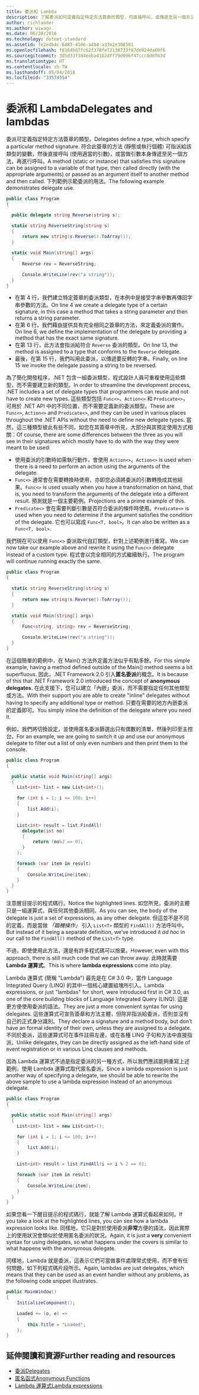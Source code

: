 ```yaml
---
title: 委派和 Lambda
description: 了解委派如何定義指定特定方法簽章的類型，可直接呼叫，或傳遞至另一個方法，再進行呼叫。
author: richlander
ms.author: wiwagn
ms.date: 06/20/2016
ms.technology: dotnet-standard
ms.assetid: fe2e4b4c-6483-4106-a4b4-a33e2e306591
ms.openlocfilehash: f8184b87fc62f378fe72138733f87de924da60f6
ms.sourcegitcommit: 3d5d33f384eeba41b2dff79d096f47ccc8d8f03d
ms.translationtype: HT
ms.contentlocale: zh-TW
ms.lasthandoff: 05/04/2018
ms.locfileid: "33574554"
---
```

# <a name="delegates-and-lambdas"></a><span data-ttu-id="b85be-103">委派和 Lambda</span><span class="sxs-lookup"><span data-stu-id="b85be-103">Delegates and lambdas</span></span>

<span data-ttu-id="b85be-104">委派可定義指定特定方法簽章的類型。</span><span class="sxs-lookup"><span data-stu-id="b85be-104">Delegates define a type, which specify a particular method signature.</span></span> <span data-ttu-id="b85be-105">符合此簽章的方法 (靜態或執行個體) 可指派給該類型的變數，然後直接呼叫 (使用適當的引數)，或當做引數本身傳遞至另一個方法，再進行呼叫。</span><span class="sxs-lookup"><span data-stu-id="b85be-105">A method (static or instance) that satisfies this signature can be assigned to a variable of that type, then called directly (with the appropriate arguments) or passed as an argument itself to another method and then called.</span></span> <span data-ttu-id="b85be-106">下列範例示範委派的用法。</span><span class="sxs-lookup"><span data-stu-id="b85be-106">The following example demonstrates delegate use.</span></span>

```csharp
public class Program
{

  public delegate string Reverse(string s);

  static string ReverseString(string s)
  {
      return new string(s.Reverse().ToArray());
  }

  static void Main(string[] args)
  {
      Reverse rev = ReverseString;

      Console.WriteLine(rev("a string"));
  }
}
```

*   <span data-ttu-id="b85be-107">在第 4 行，我們建立特定簽章的委派類型，在本例中是接受字串參數再傳回字串參數的方法。</span><span class="sxs-lookup"><span data-stu-id="b85be-107">On line 4 we create a delegate type of a certain signature, in this case a method that takes a string parameter and then returns a string parameter.</span></span>
*   <span data-ttu-id="b85be-108">在第 6 行，我們藉由提供具有完全相同之簽章的方法，來定義委派的實作。</span><span class="sxs-lookup"><span data-stu-id="b85be-108">On line 6, we define the implementation of the delegate by providing a method that has the exact same signature.</span></span>
*   <span data-ttu-id="b85be-109">在第 13 行，此方法會指派給符合 `Reverse` 委派的類型。</span><span class="sxs-lookup"><span data-stu-id="b85be-109">On line 13, the method is assigned to a type that conforms to the `Reverse` delegate.</span></span>
*   <span data-ttu-id="b85be-110">最後，在第 15 行，我們叫用此委派，以傳遞要反轉的字串。</span><span class="sxs-lookup"><span data-stu-id="b85be-110">Finally, on line 15 we invoke the delegate passing a string to be reversed.</span></span>

<span data-ttu-id="b85be-111">為了簡化開發程序，.NET 包含一組委派類型，程式設計人員可重複使用這些類型，而不需要建立新的類型。</span><span class="sxs-lookup"><span data-stu-id="b85be-111">In order to streamline the development process, .NET includes a set of delegate types that programmers can reuse and not have to create new types.</span></span> <span data-ttu-id="b85be-112">這些類型包括 `Func<>`、`Action<>` 和 `Predicate<>`，可用於 .NET API 中的不同位置，而不需要定義新的委派類型。</span><span class="sxs-lookup"><span data-stu-id="b85be-112">These are `Func<>`, `Action<>` and `Predicate<>`, and they can be used in various places throughout the .NET APIs without the need to define new delegate types.</span></span> <span data-ttu-id="b85be-113">當然，這三種類型彼此有些不同，如您在其簽章中所見，大部分與其預定使用方式相關：</span><span class="sxs-lookup"><span data-stu-id="b85be-113">Of course, there are some differences between the three as you will see in their signatures which mostly have to do with the way they were meant to be used:</span></span>

*   <span data-ttu-id="b85be-114">使用委派的引數時如需執行動作，會使用 `Action<>`。</span><span class="sxs-lookup"><span data-stu-id="b85be-114">`Action<>` is used when there is a need to perform an action using the arguments of the delegate.</span></span>
*   <span data-ttu-id="b85be-115">`Func<>` 通常會在需要轉換時使用，亦即您必須將委派的引數轉換成其他結果。</span><span class="sxs-lookup"><span data-stu-id="b85be-115">`Func<>` is used usually when you have a transformation on hand, that is, you need to transform the arguments of the delegate into a different result.</span></span> <span data-ttu-id="b85be-116">預測就是一個主要範例。</span><span class="sxs-lookup"><span data-stu-id="b85be-116">Projections are a prime example of this.</span></span>
*   <span data-ttu-id="b85be-117">`Predicate<>` 會在需要判斷引數是否符合委派的條件時使用。</span><span class="sxs-lookup"><span data-stu-id="b85be-117">`Predicate<>` is used when you need to determine if the argument satisfies the condition of the delegate.</span></span> <span data-ttu-id="b85be-118">它也可以寫成 `Func<T, bool>`。</span><span class="sxs-lookup"><span data-stu-id="b85be-118">It can also be written as a `Func<T, bool>`.</span></span>

<span data-ttu-id="b85be-119">我們現在可以使用 `Func<>` 委派取代自訂類型，針對上述範例進行重寫。</span><span class="sxs-lookup"><span data-stu-id="b85be-119">We can now take our example above and rewrite it using the `Func<>` delegate instead of a custom type.</span></span> <span data-ttu-id="b85be-120">程式會以完全相同的方式繼續執行。</span><span class="sxs-lookup"><span data-stu-id="b85be-120">The program will continue running exactly the same.</span></span>

```csharp
public class Program
{

  static string ReverseString(string s)
  {
      return new string(s.Reverse().ToArray());
  }

  static void Main(string[] args)
  {
      Func<string, string> rev = ReverseString;

      Console.WriteLine(rev("a string"));
  }
}
```

<span data-ttu-id="b85be-121">在這個簡單的範例中，在 Main() 方法外定義方法似乎有點多餘。</span><span class="sxs-lookup"><span data-stu-id="b85be-121">For this simple example, having a method defined outside of the Main() method seems a bit superfluous.</span></span> <span data-ttu-id="b85be-122">因此，.NET Framework 2.0 引入**匿名委派**的概念。</span><span class="sxs-lookup"><span data-stu-id="b85be-122">It is because of this that .NET Framework 2.0 introduced the concept of **anonymous delegates**.</span></span> <span data-ttu-id="b85be-123">在此支援下，您可以建立「內嵌」委派，而不需要指定任何其他類型或方法。</span><span class="sxs-lookup"><span data-stu-id="b85be-123">With their support you are able to create "inline" delegates without having to specify any additional type or method.</span></span> <span data-ttu-id="b85be-124">只要在需要的地方內嵌委派的定義即可。</span><span class="sxs-lookup"><span data-stu-id="b85be-124">You simply inline the definition of the delegate where you need it.</span></span>

<span data-ttu-id="b85be-125">例如，我們將切換設定，並使用匿名委派篩選出只有偶數的清單，然後列印至主控台。</span><span class="sxs-lookup"><span data-stu-id="b85be-125">For an example, we are going to switch it up and use our anonymous delegate to filter out a list of only even numbers and then print them to the console.</span></span>

```csharp
public class Program
{

  public static void Main(string[] args)
  {
    List<int> list = new List<int>();

    for (int i = 1; i <= 100; i++)
    {
        list.Add(i);
    }

    List<int> result = list.FindAll(
      delegate(int no)
      {
          return (no%2 == 0);
      }
    );

    foreach (var item in result)
    {
        Console.WriteLine(item);
    }
  }
}
```

<span data-ttu-id="b85be-126">注意醒目提示的程式碼行。</span><span class="sxs-lookup"><span data-stu-id="b85be-126">Notice the highlighted lines.</span></span> <span data-ttu-id="b85be-127">如您所見，委派的主體只是一組運算式，與任何其他委派相同。</span><span class="sxs-lookup"><span data-stu-id="b85be-127">As you can see, the body of the delegate is just a set of expressions, as any other delegate.</span></span> <span data-ttu-id="b85be-128">但這並不是不同的定義，而是當做 _「臨機操作」_ 引入 `List<T>` 類型的 `FindAll()` 方法呼叫中。</span><span class="sxs-lookup"><span data-stu-id="b85be-128">But instead of it being a separate definition, we’ve introduced it _ad hoc_ in our call to the `FindAll()` method of the `List<T>` type.</span></span>

<span data-ttu-id="b85be-129">不過，即使使用此方法，還是有許多程式碼可以捨棄。</span><span class="sxs-lookup"><span data-stu-id="b85be-129">However, even with this approach, there is still much code that we can throw away.</span></span> <span data-ttu-id="b85be-130">此時就需要 **Lambda 運算式**。</span><span class="sxs-lookup"><span data-stu-id="b85be-130">This is where **lambda expressions** come into play.</span></span>

<span data-ttu-id="b85be-131">Lambda 運算式 (簡稱 "Lambda") 最先是在 C# 3.0 中，當作 Language Integrated Query (LINQ) 的其中一個核心建置組塊所引入。</span><span class="sxs-lookup"><span data-stu-id="b85be-131">Lambda expressions, or just "lambdas" for short, were introduced first in C# 3.0, as one of the core building blocks of Language Integrated Query (LINQ).</span></span> <span data-ttu-id="b85be-132">這是更方便使用委派的語法。</span><span class="sxs-lookup"><span data-stu-id="b85be-132">They are just a more convenient syntax for using delegates.</span></span> <span data-ttu-id="b85be-133">這些運算式可宣告簽章和方法主體，但除非指派給委派，否則並沒有自己的正式身分識別。</span><span class="sxs-lookup"><span data-stu-id="b85be-133">They declare a signature and a method body, but don’t have an formal identity of their own, unless they are assigned to a delegate.</span></span> <span data-ttu-id="b85be-134">不同於委派，這些運算式可在事件註冊左邊，或在各種 LINQ 子句和方法中直接指派。</span><span class="sxs-lookup"><span data-stu-id="b85be-134">Unlike delegates, they can be directly assigned as the left-hand side of event registration or in various Linq clauses and methods.</span></span>

<span data-ttu-id="b85be-135">因為 Lambda 運算式不過是指定委派的另一種方式，所以我們應該能夠重寫上述範例，使用 Lambda 運算式取代匿名委派。</span><span class="sxs-lookup"><span data-stu-id="b85be-135">Since a lambda expression is just another way of specifying a delegate, we should be able to rewrite the above sample to use a lambda expression instead of an anonymous delegate.</span></span>

```csharp
public class Program
{

  public static void Main(string[] args)
  {
    List<int> list = new List<int>();

    for (int i = 1; i <= 100; i++)
    {
        list.Add(i);
    }

    List<int> result = list.FindAll(i => i % 2 == 0);

    foreach (var item in result)
    {
        Console.WriteLine(item);
    }
  }
}
```

<span data-ttu-id="b85be-136">如果您看一下醒目提示的程式碼行，就能了解 Lambda 運算式看起來如何。</span><span class="sxs-lookup"><span data-stu-id="b85be-136">If you take a look at the highlighted lines, you can see how a lambda expression looks like.</span></span> <span data-ttu-id="b85be-137">同樣地，它只是對於使用委派**非常**方便的語法，因此實際上的使用狀況會類似於使用匿名委派的狀況。</span><span class="sxs-lookup"><span data-stu-id="b85be-137">Again, it is just a **very** convenient syntax for using delegates, so what happens under the covers is similar to what happens with the anonymous delegate.</span></span>

<span data-ttu-id="b85be-138">同樣地，Lambda 就是委派，這表示它們可當做事件處理常式使用，而不會有任何問題，如下列程式碼片段所示。</span><span class="sxs-lookup"><span data-stu-id="b85be-138">Again, lambdas are just delegates, which means that they can be used as an event handler without any problems, as the following code snippet illustrates.</span></span>

```csharp
public MainWindow()
{
    InitializeComponent();

    Loaded += (o, e) =>
    {
        this.Title = "Loaded";
    };
}
```

## <a name="further-reading-and-resources"></a><span data-ttu-id="b85be-139">延伸閱讀和資源</span><span class="sxs-lookup"><span data-stu-id="b85be-139">Further reading and resources</span></span>

*   [<span data-ttu-id="b85be-140">委派</span><span class="sxs-lookup"><span data-stu-id="b85be-140">Delegates</span></span>](../../docs/csharp/programming-guide/delegates/index.md)
*   [<span data-ttu-id="b85be-141">匿名函式</span><span class="sxs-lookup"><span data-stu-id="b85be-141">Anonymous Functions</span></span>](../../docs/csharp/programming-guide/statements-expressions-operators/anonymous-functions.md)
*   [<span data-ttu-id="b85be-142">Lambda 運算式</span><span class="sxs-lookup"><span data-stu-id="b85be-142">Lambda expressions</span></span>](../../docs/csharp/programming-guide/statements-expressions-operators/lambda-expressions.md)
